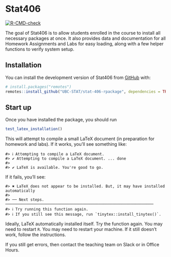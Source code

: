 
<!-- README.md is generated from README.Rmd. Please edit that file -->

# Stat406

<!-- badges: start -->

[![R-CMD-check](https://github.com/UBC-STAT/stat-406-rpackage/actions/workflows/R-CMD-check.yaml/badge.svg)](https://github.com/UBC-STAT/stat-406-rpackage/actions/workflows/R-CMD-check.yaml)
<!-- badges: end -->

The goal of Stat406 is to allow students enrolled in the course to
install all necessary packages at once. It also provides data and
documentation for all Homework Assignments and Labs for easy loading,
along with a few helper functions to verify system setup.

## Installation

You can install the development version of Stat406 from
[GitHub](https://github.com/) with:

``` r
# install.packages("remotes")
remotes::install_github("UBC-STAT/stat-406-rpackage", dependencies = TRUE)
```

## Start up

Once you have installed the package, you should run

``` r
test_latex_installation()
```

This will attempt to compile a small LaTeX document (in preparation for
homework and labs). If it works, you’ll see something like:

    #> ℹ Attempting to compile a LaTeX document.
    #> ✔ Attempting to compile a LaTeX document. ... done
    #> 
    #> ✔ LaTeX is available. You're good to go.

If it fails, you’ll see:

    #> ✖ LaTeX does not appear to be installed. But, it may have installed automatically
    #> 
    #> ── Next steps. ─────────────────────────────────────────────────────────────────
    #> ℹ Try running this function again.
    #> ℹ If you still see this message, run `tinytex::install_tinytex()`.

Ideally, LaTeX automatically installed itself. Try the function again.
You may need to restart `R`. You may need to restart your machine. If it
still doesn’t work, follow the instructions.

If you still get errors, then contact the teaching team on Slack or in
Office Hours.
